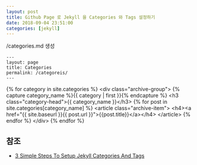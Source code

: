 ```yaml
---
layout: post
title: Github Page 로 Jekyll 을 Categories 와 Tags 설정하기
date: 2018-09-04 23:51:00
categories: [jekyll]
---
```

/categories.md 생성

    ---
    layout: page
    title: Categories
    permalink: /categoreis/
    ---

&lbrace;&percnt; for category in site.categories &percnt;&rbrace;
    &lt;div class=&quot;archive-group&quot;&gt;
      &lbrace;&percnt; capture category_name &percnt;&rbrace;&lbrace;&lbrace; category | first &rbrace;&rbrace;&lbrace;&percnt; endcapture &percnt;&rbrace;
      &lt;h3 class=&quot;category-head&quot;&gt;&lbrace;&lbrace; category_name &rbrace;&rbrace;&lt;&sol;h3&gt;
      &lbrace;&percnt; for post in site.categories[category_name] &percnt;&rbrace;
      &lt;article class=&quot;archive-item&quot;&gt;
        &lt;h4&gt;&lt;a href=&quot;&lbrace;&lbrace; site.baseurl &rbrace;&rbrace;&lbrace;&lbrace; post.url &rbrace;&rbrace;&quot;&gt;&lbrace;&lbrace;post.title&rbrace;&rbrace;&lt;&sol;a&gt;&lt;&sol;h4&gt;
      &lt;&sol;article&gt;
      &lbrace;&percnt; endfor &percnt;&rbrace;
    &lt;&sol;div&gt;
&lbrace;&percnt; endfor &percnt;&rbrace;


## 참조
* [3 Simple Steps To Setup Jekyll Categories And Tags](https://blog.webjeda.com/jekyll-categories/)
